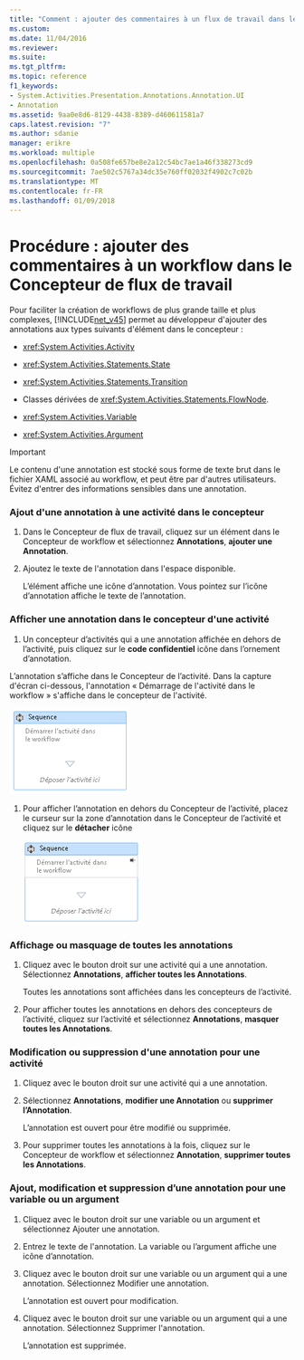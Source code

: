 ```yaml
---
title: "Comment : ajouter des commentaires à un flux de travail dans le Concepteur de flux de travail | Documents Microsoft"
ms.custom: 
ms.date: 11/04/2016
ms.reviewer: 
ms.suite: 
ms.tgt_pltfrm: 
ms.topic: reference
f1_keywords:
- System.Activities.Presentation.Annotations.Annotation.UI
- Annotation
ms.assetid: 9aa0e8d6-8129-4438-8389-d460611581a7
caps.latest.revision: "7"
ms.author: sdanie
manager: erikre
ms.workload: multiple
ms.openlocfilehash: 0a508fe657be8e2a12c54bc7ae1a46f338273cd9
ms.sourcegitcommit: 7ae502c5767a34dc35e760ff02032f4902c7c02b
ms.translationtype: MT
ms.contentlocale: fr-FR
ms.lasthandoff: 01/09/2018
---
```

# <a name="how-to-add-comments-to-a-workflow-in-the-workflow-designer"></a>Procédure : ajouter des commentaires à un workflow dans le Concepteur de flux de travail
Pour faciliter la création de workflows de plus grande taille et plus complexes, [!INCLUDE[net_v45](../ide/includes/net_v45_md.md)] permet au développeur d'ajouter des annotations aux types suivants d'élément dans le concepteur :  
  
-   <xref:System.Activities.Activity>  
  
-   <xref:System.Activities.Statements.State>  
  
-   <xref:System.Activities.Statements.Transition>  
  
-   Classes dérivées de <xref:System.Activities.Statements.FlowNode>.  
  
-   <xref:System.Activities.Variable>  
  
-   <xref:System.Activities.Argument>  
  
> [!IMPORTANT]
>  Le contenu d'une annotation est stocké sous forme de texte brut dans le fichier XAML associé au workflow, et peut être par d'autres utilisateurs. Évitez d'entrer des informations sensibles dans une annotation.  
  
### <a name="adding-an-annotation-to-an-activity-in-the-designer"></a>Ajout d'une annotation à une activité dans le concepteur  
  
1. Dans le Concepteur de flux de travail, cliquez sur un élément dans le Concepteur de workflow et sélectionnez **Annotations**, **ajouter une Annotation**.  
  
1. Ajoutez le texte de l'annotation dans l'espace disponible.  
  
   L’élément affiche une icône d’annotation. Vous pointez sur l’icône d’annotation affiche le texte de l’annotation.

### <a name="displaying-an-annotation-in-an-activitys-designer"></a>Afficher une annotation dans le concepteur d'une activité  
  
1.  Un concepteur d’activités qui a une annotation affichée en dehors de l’activité, puis cliquez sur le **code confidentiel** icône dans l’ornement d’annotation.  
  
   L’annotation s’affiche dans le Concepteur de l’activité. Dans la capture d'écran ci-dessous, l'annotation « Démarrage de l'activité dans le workflow » s'affiche dans le concepteur de l'activité.  
  
   ![Annotation affichée dans le Concepteur d’activités](../workflow-designer/media/annotationindesigner.png "AnnotationInDesigner")  
  
1. Pour afficher l’annotation en dehors du Concepteur de l’activité, placez le curseur sur la zone d’annotation dans le Concepteur de l’activité et cliquez sur le **détacher** icône  
  
   ![Annotation affichée en dehors d’un concepteur d’activités](../workflow-designer/media/annotationoutsidedesigner.png "AnnotationOutsideDesigner")  
  
### <a name="showing-or-hiding-all-annotations"></a>Affichage ou masquage de toutes les annotations

1. Cliquez avec le bouton droit sur une activité qui a une annotation. Sélectionnez **Annotations**, **afficher toutes les Annotations**.

   Toutes les annotations sont affichées dans les concepteurs de l’activité.

1. Pour afficher toutes les annotations en dehors des concepteurs de l’activité, cliquez sur l’activité et sélectionnez **Annotations**, **masquer toutes les Annotations**.

### <a name="editing-or-deleting-an-annotation-for-an-activity"></a>Modification ou suppression d'une annotation pour une activité

1. Cliquez avec le bouton droit sur une activité qui a une annotation.

1. Sélectionnez **Annotations**, **modifier une Annotation** ou **supprimer l’Annotation**.

   L’annotation est ouvert pour être modifié ou supprimée.

1. Pour supprimer toutes les annotations à la fois, cliquez sur le Concepteur de workflow et sélectionnez **Annotation**, **supprimer toutes les Annotations**.

### <a name="adding-editing-and-deleting-an-annotation-for-a-variable-or-argument"></a>Ajout, modification et suppression d’une annotation pour une variable ou un argument

1. Cliquez avec le bouton droit sur une variable ou un argument et sélectionnez Ajouter une annotation.

1. Entrez le texte de l'annotation. La variable ou l’argument affiche une icône d’annotation.

1. Cliquez avec le bouton droit sur une variable ou un argument qui a une annotation. Sélectionnez Modifier une annotation.

   L’annotation est ouvert pour modification.

1. Cliquez avec le bouton droit sur une variable ou un argument qui a une annotation. Sélectionnez Supprimer l'annotation.

   L’annotation est supprimée.